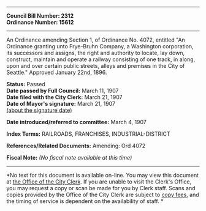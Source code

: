 * * * * *  
  
**Council Bill Number: [](#h0)[](#h2)2312**   
**Ordinance Number: 15612**  
  
* * * * *  
  
An Ordinance amending Section 1, of Ordinance No. 4072, entitled "An Ordinance granting unto Frye-Bruhn Company, a Washington corporation, its successors and assigns, the right and authority to locate, lay down, construct, maintain and operate a railway consisting of one track, in along, upon and over certain public streets, alleys and premises in the City of Seattle." Approved January 22nd, 1896.  
  
**Status:** Passed   
**Date passed by Full Council:** March 11, 1907   
**Date filed with the City Clerk:** March 21, 1907   
**Date of Mayor's signature:** March 21, 1907   
[(about the signature date)](/~public/approvaldate.htm)   
  
  
**Date introduced/referred to committee:** March 4, 1907   
  
**Index Terms:** RAILROADS, FRANCHISES, INDUSTRIAL-DISTRICT  
  
**References/Related Documents:** Amending: Ord 4072  
  
**Fiscal Note:** *(No fiscal note available at this time)*  
  
* * * * *  
  
*No text for this document is available on-line. You may view this document at [the Office of the City Clerk](http://www.seattle.gov/leg/clerk/contactUs.htm). If you are unable to visit the Clerk's Office, you may request a copy or scan be made for you by Clerk staff. Scans and copies provided by the Office of the City Clerk are subject to [copy fees](http://clerk.seattle.gov/~public/clerkfees.htm), and the timing of service is dependent on the availability of staff. *  
  
  
